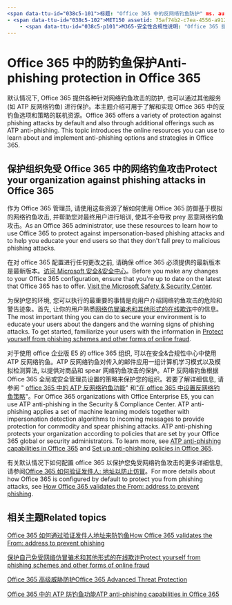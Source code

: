 ```yaml
---
<span data-ttu-id="038c5-101">标题: "Office 365 中的反网络钓鱼防护" ms. author: krowley author: kccross 管理器: laurawi 毫秒。日期: 10/11/2018: it 专业毫秒。主题: 文章 ms. 服务: O365-seccomp 使用: 正常搜索。 appverid:</span><span class="sxs-lookup"><span data-stu-id="038c5-101">title: "Anti-phishing protection in Office 365" ms.author: krowley author: kccross manager: laurawi ms.date: 10/11/2018 ms.audience: ITPro ms.topic: article ms.service: O365-seccomp localization_priority: Normal search.appverid:</span></span>
- <span data-ttu-id="038c5-102">MET150 assetid: 75af74b2-c7ea-4556-a912-8c48e07271d3 毫秒。集合:</span><span class="sxs-lookup"><span data-stu-id="038c5-102">MET150 ms.assetid: 75af74b2-c7ea-4556-a912-8c48e07271d3   ms.collection:</span></span>
    - <span data-ttu-id="038c5-p101">M365-安全性合规性说明: "Office 365 提供了各种针对网络钓鱼攻击的防护, 同时还提供了其他服务, 例如 ATP 反网络钓鱼。本主题介绍可用于了解和实现 Office 365 中的反钓鱼选项和策略的联机资源。</span><span class="sxs-lookup"><span data-stu-id="038c5-p101">M365-security-compliance description: "Office 365 offers a variety of protection against phishing attacks by default and also through additional offerings such as ATP anti-phishing. This topic introduces the online resources you can use to learn about and implement anti-phishing options and strategies in Office 365."</span></span>
---
```


# <a name="anti-phishing-protection-in-office-365"></a><span data-ttu-id="038c5-105">Office 365 中的防钓鱼保护</span><span class="sxs-lookup"><span data-stu-id="038c5-105">Anti-phishing protection in Office 365</span></span>

<span data-ttu-id="038c5-p102">默认情况下, Office 365 提供各种针对网络钓鱼攻击的防护, 也可以通过其他服务 (如 ATP 反网络钓鱼) 进行保护。本主题介绍可用于了解和实现 Office 365 中的反钓鱼选项和策略的联机资源。</span><span class="sxs-lookup"><span data-stu-id="038c5-p102">Office 365 offers a variety of protection against phishing attacks by default and also through additional offerings such as ATP anti-phishing. This topic introduces the online resources you can use to learn about and implement anti-phishing options and strategies in Office 365.</span></span>
  
## <a name="protect-your-organization-against-phishing-attacks-in-office-365"></a><span data-ttu-id="038c5-108">保护组织免受 Office 365 中的网络钓鱼攻击</span><span class="sxs-lookup"><span data-stu-id="038c5-108">Protect your organization against phishing attacks in Office 365</span></span>

<span data-ttu-id="038c5-109">作为 Office 365 管理员, 请使用这些资源了解如何使用 Office 365 防御基于模拟的网络钓鱼攻击, 并帮助您对最终用户进行培训, 使其不会导致 prey 恶意网络钓鱼攻击。</span><span class="sxs-lookup"><span data-stu-id="038c5-109">As an Office 365 administrator, use these resources to learn how to use Office 365 to protect against impersonation-based phishing attacks and to help you educate your end users so that they don't fall prey to malicious phishing attacks.</span></span>
  
<span data-ttu-id="038c5-p103">在对 office 365 配置进行任何更改之前, 请确保 office 365 必须提供的最新版本是最新版本。[访问 Microsoft 安全&amp;安全中心](https://www.microsoft.com/security/default.aspx)。</span><span class="sxs-lookup"><span data-stu-id="038c5-p103">Before you make any changes to your Office 365 configuration, ensure that you're up to date on the latest that Office 365 has to offer. [Visit the Microsoft Safety &amp; Security Center](https://www.microsoft.com/security/default.aspx).</span></span>
  
<span data-ttu-id="038c5-p104">为保护您的环境, 您可以执行的最重要的事情是向用户介绍网络钓鱼攻击的危险和警告迹象。首先, 让你的用户熟悉[网络仿冒骗术和其他形式的在线欺诈](https://support.office.com/article/f84750b4-2f2c-46c3-89f6-e65f7f8c3546)中的信息。</span><span class="sxs-lookup"><span data-stu-id="038c5-p104">The most important thing you can do to secure your environment is to educate your users about the dangers and the warning signs of phishing attacks. To get started, familiarize your users with the information in [Protect yourself from phishing schemes and other forms of online fraud](https://support.office.com/article/f84750b4-2f2c-46c3-89f6-e65f7f8c3546).</span></span>
  
<span data-ttu-id="038c5-p105">对于使用 office 企业版 E5 的 office 365 组织, 可以在安全&amp;合规性中心中使用 ATP 反网络钓鱼。ATP 反网络钓鱼对传入的邮件应用一组计算机学习模式以及模拟检测算法, 以提供对商品和 spear 网络钓鱼攻击的保护。ATP 反网络钓鱼根据 Office 365 全局或安全管理员设置的策略来保护您的组织。若要了解详细信息, 请参阅 " [office 365 中的 ATP 反网络钓鱼功能](atp-anti-phishing.md)" 和["在 office 365 中设置反网络钓鱼策略](set-up-anti-phishing-policies.md)"。</span><span class="sxs-lookup"><span data-stu-id="038c5-p105">For Office 365 organizations with Office Enterprise E5, you can use ATP anti-phishing in the Security &amp; Compliance Center. ATP anti-phishing applies a set of machine learning models together with impersonation detection algorithms to incoming messages to provide protection for commodity and spear phishing attacks. ATP anti-phishing protects your organization according to policies that are set by your Office 365 global or security administrators. To learn more, see [ATP anti-phishing capabilities in Office 365](atp-anti-phishing.md) and [Set up anti-phishing policies in Office 365](set-up-anti-phishing-policies.md).</span></span>
  
<span data-ttu-id="038c5-118">有关默认情况下如何配置 office 365 以保护您免受网络钓鱼攻击的更多详细信息, 请参阅[Office 365 如何验证发件人: 地址以防止仿冒](how-office-365-validates-the-from-address.md)。</span><span class="sxs-lookup"><span data-stu-id="038c5-118">For more details about how Office 365 is configured by default to protect you from phishing attacks, see [How Office 365 validates the From: address to prevent phishing](how-office-365-validates-the-from-address.md).</span></span>
  
## <a name="related-topics"></a><span data-ttu-id="038c5-119">相关主题</span><span class="sxs-lookup"><span data-stu-id="038c5-119">Related topics</span></span>

[<span data-ttu-id="038c5-120">Office 365 如何通过验证发件人地址来防钓鱼</span><span class="sxs-lookup"><span data-stu-id="038c5-120">How Office 365 validates the From: address to prevent phishing</span></span>](how-office-365-validates-the-from-address.md)
  
[<span data-ttu-id="038c5-121">保护自己免受网络仿冒骗术和其他形式的在线欺诈</span><span class="sxs-lookup"><span data-stu-id="038c5-121">Protect yourself from phishing schemes and other forms of online fraud</span></span>](https://support.office.com/article/f84750b4-2f2c-46c3-89f6-e65f7f8c3546)
  
[<span data-ttu-id="038c5-122">Office 365 高级威胁防护</span><span class="sxs-lookup"><span data-stu-id="038c5-122">Office 365 Advanced Threat Protection</span></span>](office-365-atp.md)
  
[<span data-ttu-id="038c5-123">Office 365 中的 ATP 防钓鱼功能</span><span class="sxs-lookup"><span data-stu-id="038c5-123">ATP anti-phishing capabilities in Office 365</span></span>](atp-anti-phishing.md)
  

